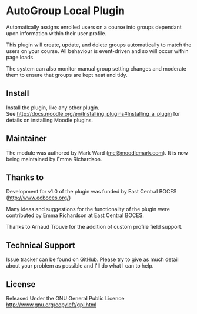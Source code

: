# AutoGroup Local Plugin

Automatically assigns enrolled users on a course into groups
dependant upon information within their user profile.  

This plugin will create, update, and delete groups automatically
to match the users on your course. All behaviour is event-driven
and so will occur within page loads.

The system can also monitor manual group setting changes and
moderate them to ensure that groups are kept neat and tidy.

## Install

Install the plugin, like any other plugin.  
See http://docs.moodle.org/en/Installing_plugins#Installing_a_plugin for details on installing Moodle plugins.

## Maintainer

The module was authored by Mark Ward (me@moodlemark.com).  It is now being maintained by Emma Richardson.

## Thanks to

Development for v1.0 of the plugin was funded by East Central BOCES (http://www.ecboces.org/)

Many ideas and suggestions for the functionality of the plugin were contributed
by Emma Richardson at East Central BOCES.

Thanks to Arnaud Trouvé for the addition of custom profile field support.

## Technical Support

Issue tracker can be found on [GitHub](https://github.com/emmarichardson/local_autogroup/issues). Please
try to give as much detail about your problem as possible and I'll do what I can to help.

## License

Released Under the GNU General Public Licence http://www.gnu.org/copyleft/gpl.html
